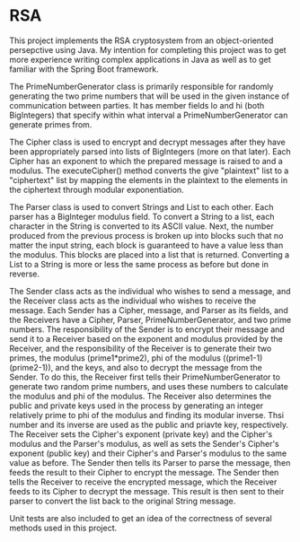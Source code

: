 # RSA

This project implements the RSA cryptosystem from an object-oriented persepctive using Java. My intention for completing this project was to get more experience writing complex applications in Java as well as to get familiar with the Spring Boot framework.

The PrimeNumberGenerator class is primarily responsible for randomly generating the two prime numbers that will be used in the given instance of communication between parties. It has member fields lo and hi (both BigIntegers) that specify within what interval a PrimeNumberGenerator can generate primes from.

The Cipher class is used to encrypt and decrypt messages after they have been appropriately parsed into lists of BigIntegers (more on that later). Each Cipher has an exponent to which the prepared message is raised to and a modulus. The executeCipher() method converts the give "plaintext" list to a "ciphertext" list by mapping the elements in the plaintext to the elements in the ciphertext through modular exponentiation.

The Parser class is used to convert Strings and List<BigIntegers> to each other. Each parser has a BigInteger modulus field. To convert a String to a list, each character in the String is converted to its ASCII value. Next, the number produced from the previous process is broken up into blocks such that no matter the input string, each block is guaranteed to have a value less than the modulus. This blocks are placed into a list that is returned. Converting a List<BigInteger> to a String is more or less the same process as before but done in reverse.
  
The Sender class acts as the individual who wishes to send a message, and the Receiver class acts as the individual who wishes to receive the message. Each Sender has a Cipher, message, and Parser as its fields, and the Receivers have a Cipher, Parser, PrimeNumberGenerator, and two prime numbers. The responsibility of the Sender is to encrypt their message and send it to a Receiver based on the exponent and modulus provided by the Receiver, and the responsibility of the Receiver is to generate their two primes, the modulus (prime1*prime2), phi of the modulus ((prime1-1)(prime2-1)), and the keys, and also to decrypt the message from the Sender. To do this, the Receiver first tells their PrimeNumberGenerator to generate two random prime numbers, and uses these numbers to calculate the modulus and phi of the modulus. The Receiver also determines the public and private keys used in the process by generating an integer relatively prime to phi of the modulus and finding its modular inverse. Thsi number and its inverse are used as the public and priavte key, respectively. The Receiver sets the Cipher's exponent (private key) and the Cipher's modulus and the Parser's modulus, as well as sets the Sender's Cipher's exponent (public key) and their Cipher's and Parser's modulus to the same value as before. The Sender then tells its Parser to parse the message, then feeds the result to their Cipher to encrypt the message. The Sender then tells the Receiver to receive the encrypted message, which the Receiver feeds to its Cipher to decrypt the message. This result is then sent to their parser to convert the list back to the original String message.
  
  Unit tests are also included to get an idea of the correctness of several methods used in this project.
